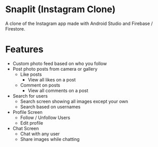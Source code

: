 # Snaplit (Instagram Clone)
A clone of the Instagram app made with Android Studio and Firebase / Firestore.

# Features
* Custom photo feed based on who you follow
* Post photo posts from camera or gallery
  * Like posts
    * View all likes on a post
  * Comment on posts
    * View all comments on a post
* Search for users
  * Search screen showing all images except your own
  * Search based on usernames
* Profile Screen
  * Follow / Unfollow Users
  * Edit profile
* Chat Screen
  * Chat with any user
  * Share images while chatting
